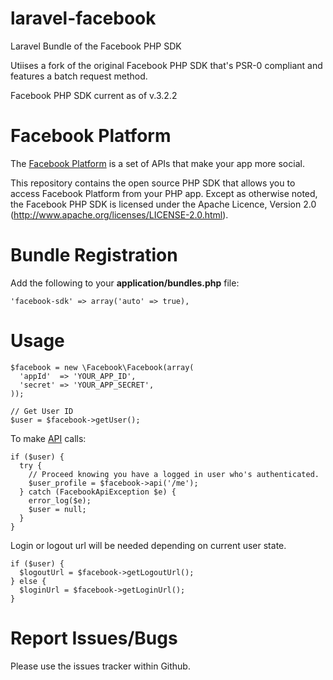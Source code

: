 laravel-facebook
================

Laravel Bundle of the Facebook PHP SDK

Utiises a fork of the original Facebook PHP SDK that's PSR-0 compliant and features a batch request method.

Facebook PHP SDK current as of v.3.2.2


# Facebook Platform

The [Facebook Platform](http://developers.facebook.com/) is
a set of APIs that make your app more social.

This repository contains the open source PHP SDK that allows you to
access Facebook Platform from your PHP app. Except as otherwise noted,
the Facebook PHP SDK is licensed under the Apache Licence, Version 2.0
(http://www.apache.org/licenses/LICENSE-2.0.html).


# Bundle Registration

Add the following to your **application/bundles.php** file:

	'facebook-sdk' => array('auto' => true),


# Usage

    $facebook = new \Facebook\Facebook(array(
      'appId'  => 'YOUR_APP_ID',
      'secret' => 'YOUR_APP_SECRET',
    ));

    // Get User ID
    $user = $facebook->getUser();

To make [API][API] calls:

    if ($user) {
      try {
        // Proceed knowing you have a logged in user who's authenticated.
        $user_profile = $facebook->api('/me');
      } catch (FacebookApiException $e) {
        error_log($e);
        $user = null;
      }
    }

Login or logout url will be needed depending on current user state.

    if ($user) {
      $logoutUrl = $facebook->getLogoutUrl();
    } else {
      $loginUrl = $facebook->getLoginUrl();
    }

[API]: http://developers.facebook.com/docs/api


# Report Issues/Bugs

Please use the issues tracker within Github.